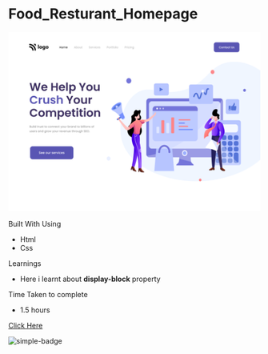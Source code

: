 # Food_Resturant_Homepage

![Image](./4.png)

Built With Using
- Html
- Css

Learnings
- Here i learnt about **display-block** property 

Time Taken to complete
- 1.5 hours

[Click Here](https://sud-digital-marketing.netlify.app/)

![simple-badge](https://img.shields.io/badge/HTML-CSS-green)